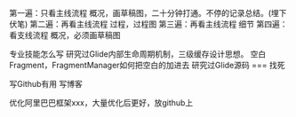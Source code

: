 第一遍：只看主线流程 概况，画草稿图，二十分钟打通。不停的记录总结。(埋下伏笔)
第二遍：再看主线流程 过程，过程图
第三遍：再看主线流程 细节
第四遍：看支线流程 概况，必须画草稿图


专业技能怎么写
研究过Glide内部生命周期机制，三级缓存设计思想。
空白Fragment，FragmentManager如何把空白的加进去
研究过Glide源码 === 找死

写Github有用
写博客


优化阿里巴巴框架xxx，大量优化后更好，放github上